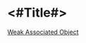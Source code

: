 #  <#Title#>

[Weak Associated Object](https://sunsetroads.github.io/2020/03/22/weak-associated-object/)
